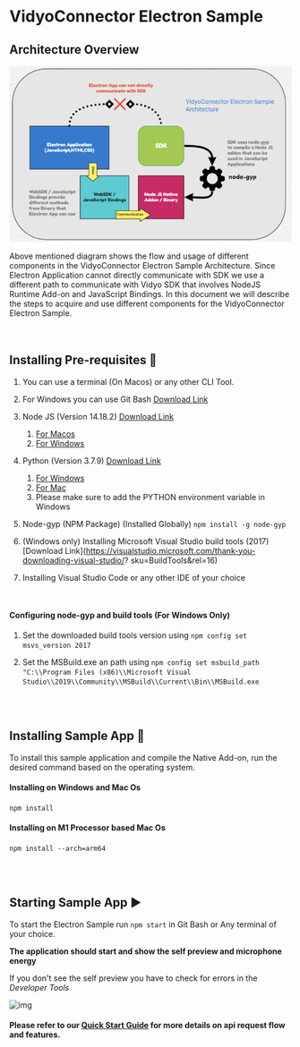 ﻿
# VidyoConnector Electron Sample 

## Architecture Overview

![App Icon](connector/images/img-overview.png?raw=true "Architecture Overview")

Above mentioned diagram shows the flow and usage of different components in the VidyoConnector Electron Sample Architecture. Since Electron Application cannot directly communicate with SDK we use a different path to communicate with Vidyo SDK that involves NodeJS Runtime Add-on and JavaScript Bindings. In this document we will describe the steps to acquire and use different components for the VidyoConnector Electron Sample.
<br><br><br>


## Installing Pre-requisites :rocket: 

 1. You can use a terminal (On Macos) or any other CLI Tool. 
 1. For Windows you can use  Git Bash  [Download Link](https://git-scm.com/downloads) 
 1. Node JS (Version 14.18.2) [Download Link](https://nodejs.org/download/release/v14.18.2/) 
      1. [For Macos](https://nodejs.org/download/release/v14.18.2/node-v14.18.2.pkg)
      1. [For Windows](https://nodejs.org/download/release/v14.18.2/node-v14.18.2-x64.msi)
 1. Python (Version 3.7.9) [Download Link](https://www.python.org/downloads/)
    1. [For Windows](https://www.python.org/ftp/python/3.7.9/python-3.7.9-amd64.exe)
    1. [For Mac](https://www.python.org/ftp/python/3.7.9/python-3.7.9-macosx10.9.pkg)
    1. Please make sure to add the PYTHON environment variable in Windows

 1. Node-gyp (NPM Package) (Installed Globally) `npm install -g node-gyp`
 1. (Windows only) Installing Microsoft Visual Studio build tools (2017) [Download Link](https://visualstudio.microsoft.com/thank-you-downloading-visual-studio/?
sku=BuildTools&rel=16)
 1. Installing Visual Studio Code or any other IDE of your choice

<br>

#### Configuring node-gyp and build tools (For Windows Only)
1. Set the downloaded build tools version using 
```npm config set msvs_version 2017```

1. Set the MSBuild.exe an path using
`npm config set msbuild_path "C:\\Program Files (x86)\\Microsoft Visual Studio\\2019\\Community\\MSBuild\\Current\\Bin\\MSBuild.exe`

 <br><br>
## Installing Sample App :crystal_ball: 
 To install this sample application and compile the Native Add-on, run the desired command based on the operating system.
  #### Installing on Windows and Mac Os
  `npm install`
  #### Installing on M1 Processor based Mac Os
  `npm install --arch=arm64`

  <br><br>

## Starting Sample App :arrow_forward: 

To start the Electron Sample run `npm start` in Git Bash or Any terminal of your choice.

**The application should start and show the self preview and microphone energy**

If you don't see the self preview you have to check for errors in the *Developer Tools*

![img](connector/images/img-dev-console.png?raw=true "Opening Developer Console") 

#### Please refer to our [Quick Start Guide](/quick-start-guide.md) for more details on api request flow and features.